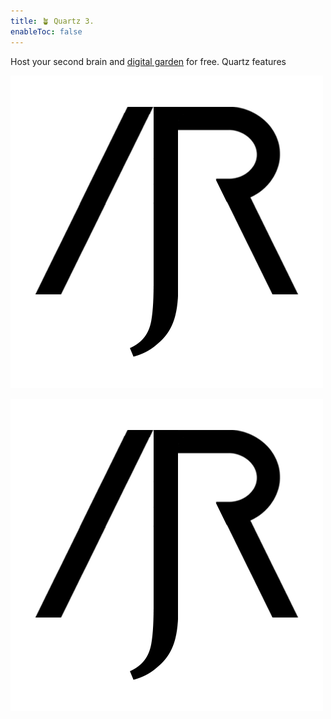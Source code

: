 ```yaml
---
title: 🪴 Quartz 3.
enableToc: false
---
```


Host your second brain and [digital garden](https://jzhao.xyz/posts/networked-thought) for free. Quartz features

![logo](/content/notes/images/05.png)

![logo](content/notes/images/05.png)


